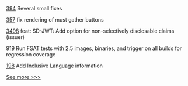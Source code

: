 
[394](https://github.com/hyperledger-labs/private-data-objects/pull/394) Several small fixes

[357](https://github.com/hyperledger-labs/fabric-operations-console/pull/357) fix rendering of must gather buttons

[3498](https://github.com/hyperledger/aries-framework-go/pull/3498) feat: SD-JWT: Add option for non-selectively disclosable claims (issuer)

[919](https://github.com/hyperledger/fabric-samples/pull/919) Run FSAT tests with 2.5 images, binaries, and trigger on all builds for regression coverage

[198](https://github.com/hyperledger/sawtooth-docs/pull/198) Add Inclusive Language information


[See more >>>](https://start-here.hyperledger.org/pull-requests)
